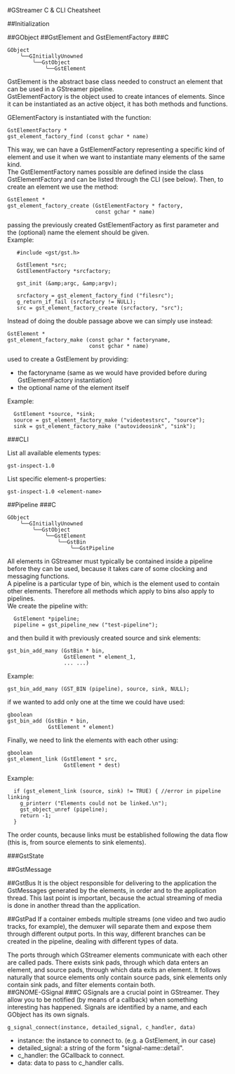 #GStreamer C & CLI Cheatsheet

##Initialization


##GObject
##GstElement and GstElementFactory
###C
```
GObject
    ╰──GInitiallyUnowned
        ╰──GstObject
            ╰──GstElement
```
GstElement is the abstract base class needed to construct an element that can be used in a GStreamer pipeline.  
GstElementFactory is the object used to create intances of elements. Since it can be instantiated as an active object, it has both methods and functions.   

GElementFactory is instantiated with the function:  
```
GstElementFactory *
gst_element_factory_find (const gchar * name)
```
This way, we can have a GstElementFactory representing a specific kind of element and use it when we want to instantiate many elements of the same kind.  
The GstElementFactory names possible are defined inside the class GstElementFactory and can be listed through the CLI (see below).
Then, to create an element we use the method:  
```
GstElement *
gst_element_factory_create (GstElementFactory * factory,
                            const gchar * name)
```
passing the previously created GstElementFactory as first parameter and the (optional) name the element should be given.  
Example:  
```
   #include <gst/gst.h>

   GstElement *src;
   GstElementFactory *srcfactory;

   gst_init (&amp;argc, &amp;argv);

   srcfactory = gst_element_factory_find ("filesrc");
   g_return_if_fail (srcfactory != NULL);
   src = gst_element_factory_create (srcfactory, "src");
```

Instead of doing the double passage above we can simply use instead:  
```
GstElement *
gst_element_factory_make (const gchar * factoryname,
                          const gchar * name)
```
used to create a GstElement by providing:  
* the factoryname (same as we would have provided before during GstElementFactory instantiation)
* the optional name of the element itself

Example:  
```
  GstElement *source, *sink;
  source = gst_element_factory_make ("videotestsrc", "source");
  sink = gst_element_factory_make ("autovideosink", "sink");
```

###CLI

List all available elements types:
```
gst-inspect-1.0
```
List specific element-s properties:
```
gst-inspect-1.0 <element-name>
```

##Pipeline
###C
```
GObject
    ╰──GInitiallyUnowned
        ╰──GstObject
            ╰──GstElement
                ╰──GstBin
                    ╰──GstPipeline
```
All elements in GStreamer must typically be contained inside a pipeline before they can be used, because it takes care of some clocking and messaging functions.   
A pipeline is a particular type of bin, which is the element used to contain other elements. Therefore all methods which apply to bins also apply to pipelines.  
We create the pipeline with:  
```
  GstElement *pipeline;
  pipeline = gst_pipeline_new ("test-pipeline");
```
and then build it with previously created source and sink elements:  
```
gst_bin_add_many (GstBin * bin,
                  GstElement * element_1,
                  ... ...)
```
Example:  
```
gst_bin_add_many (GST_BIN (pipeline), source, sink, NULL);
```
if we wanted to add only one at the time we could have used:  
```
gboolean
gst_bin_add (GstBin * bin,
             GstElement * element)
```
Finally, we need to link the elements with each other using:  
```
gboolean
gst_element_link (GstElement * src,
                  GstElement * dest)
```
Example:  
```
  if (gst_element_link (source, sink) != TRUE) { //error in pipeline linking
    g_printerr ("Elements could not be linked.\n");
    gst_object_unref (pipeline);
    return -1;
  }
```
The order counts, because links must be established following the data flow (this is, from source elements to sink elements).

###GstState

##GstMessage

##GstBus
It is the object responsible for delivering to the application the GstMessages generated by the elements, in order and to the application thread. This last point is important, because the actual streaming of media is done in another thread than the application.

##GstPad
If a container embeds multiple streams (one video and two audio tracks, for example), the demuxer will separate them and expose them through different output ports. In this way, different branches can be created in the pipeline, dealing with different types of data.  

The ports through which GStreamer elements communicate with each other are called pads. There exists sink pads, through which data enters an element, and source pads, through which data exits an element. It follows naturally that source elements only contain source pads, sink elements only contain sink pads, and filter elements contain both.  
##GNOME-GSignal
###C
GSignals are a crucial point in GStreamer. They allow you to be notified (by means of a callback) when something interesting has happened. Signals are identified by a name, and each GObject has its own signals.

```
g_signal_connect(instance, detailed_signal, c_handler, data)
```
* instance: the instance to connect to. (e.g. a GstElement, in our case)
* detailed_signal: a string of the form "signal-name::detail". 
* c_handler: the GCallback to connect.
* data: data to pass to c_handler calls.
